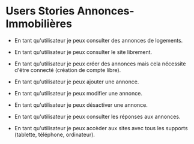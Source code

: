 # Users Stories Annonces-Immobilières

- En tant qu'utilisateur je peux consulter des annonces de logements.

- En tant qu'utilisateur je peux consulter le site librement.

- En tant qu'utilisateur je peux créer des annonces mais cela nécessite d'être connecté (création de compte libre).

- En tant qu'utilisateur je peux ajouter une annonce.

- En tant qu'utilisateur je peux modifier une annonce.

- En tant qu'utilisateur je peux désactiver une annonce.

- En tant qu'utilisateur je peux consulter les réponses aux annonces.

- En tant qu'utilisateur je peux accèder aux sites avec tous les supports (tablette, téléphone, ordinateur).
